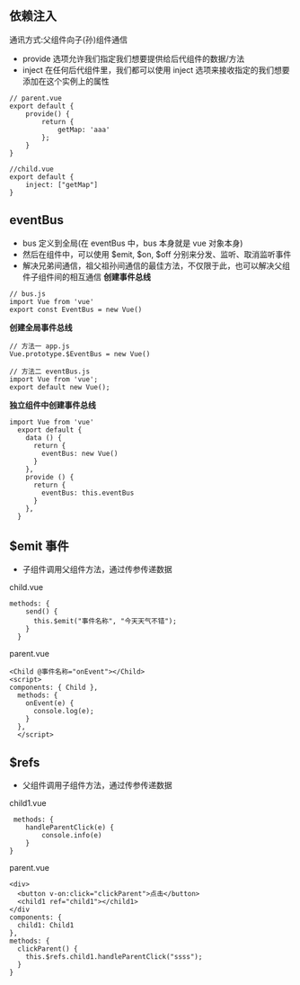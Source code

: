 ## 依赖注入

通讯方式:父组件向子(孙)组件通信

- provide 选项允许我们指定我们想要提供给后代组件的数据/方法
- inject 在任何后代组件里，我们都可以使用 inject 选项来接收指定的我们想要添加在这个实例上的属性

```
// parent.vue
export default {
    provide() {
        return {
            getMap: 'aaa'
        };
    }
}

//child.vue
export default {
    inject: ["getMap"]
}
```

## eventBus

- bus 定义到全局(在 eventBus 中，bus 本身就是 vue 对象本身)
- 然后在组件中，可以使用 $emit, $on, \$off 分别来分发、监听、取消监听事件
- 解决兄弟间通信，祖父祖孙间通信的最佳方法，不仅限于此，也可以解决父组件子组件间的相互通信
**创建事件总线**

```
// bus.js
import Vue from 'vue'
export const EventBus = new Vue()
```

**创建全局事件总线**

```
// 方法一 app.js
Vue.prototype.$EventBus = new Vue()
```

```
// 方法二 eventBus.js
import Vue from 'vue';
export default new Vue();
```

**独立组件中创建事件总线**

```
import Vue from 'vue'
  export default {
    data () {
      return {
        eventBus: new Vue()
      }
    },
    provide () {
      return {
        eventBus: this.eventBus
      }
    },
  }
```

## \$emit 事件

- 子组件调用父组件方法，通过传参传递数据

child.vue

```
methods: {
    send() {
      this.$emit("事件名称", "今天天气不错");
    }
  }
```

parent.vue

```
<Child @事件名称="onEvent"></Child>
<script>
components: { Child },
  methods: {
    onEvent(e) {
      console.log(e);
    }
  },
  </script>
```

## \$refs

- 父组件调用子组件方法，通过传参传递数据

child1.vue

```
 methods: {
    handleParentClick(e) {
        console.info(e)
    }
}
```

parent.vue  

```
<div>
  <button v-on:click="clickParent">点击</button>
  <child1 ref="child1"></child1>
</div
components: {
  child1: Child1
},
methods: {
  clickParent() {
    this.$refs.child1.handleParentClick("ssss");
  }
}
```


